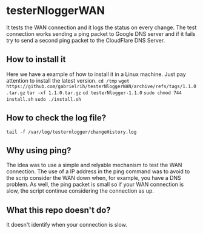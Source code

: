 # testerNloggerWAN
It tests the WAN connection and it logs the status on every change.
The test connection works sending a ping packet to Google DNS server and if it fails try to send a second ping packet to the CloudFlare DNS Server.

## How to install it
Here we have a example of how to install it in a Linux machine. Just pay attention to install the latest version.
``cd /tmp``
``wget https://github.com/gabrielrih/testerNloggerWAN/archive/refs/tags/1.1.0.tar.gz``
``tar -xf 1.1.0.tar.gz``
``cd testerNlogger-1.1.0``
``sudo chmod 744 install.sh``
``sudo ./install.sh``

## How to check the log file?
``
tail -f /var/log/testernlogger/changeHistory.log
``


## Why using ping?
The idea was to use a simple and relyable mechanism to test the WAN connection. The use of a IP address in the ping command was to avoid to the scrip consider the WAN down when, for example, you have a DNS problem. As well, the ping packet is small so if your WAN connection is slow, the script continue considering the connection as up.

## What this repo doesn't do?
It doesn't identify when your connection is slow.
